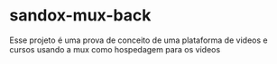 # sandox-mux-back

Esse projeto é uma prova de conceito de uma plataforma de videos e cursos usando a mux como hospedagem para os videos
